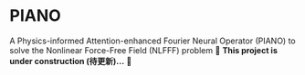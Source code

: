 # PIANO
A Physics-informed Attention-enhanced Fourier Neural Operator (PIANO) to solve the Nonlinear Force-Free Field (NLFFF) problem 
🚧 **This project is under construction (待更新)...** 🚧  

